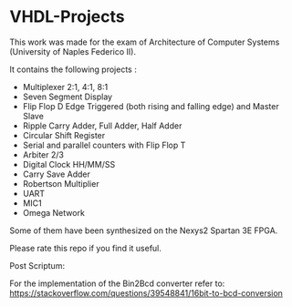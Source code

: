 # VHDL-Projects

This work was made for the exam of Architecture of Computer Systems (University of Naples Federico II).

It contains the following projects : 

- Multiplexer 2:1, 4:1, 8:1
- Seven Segment Display
- Flip Flop D Edge Triggered (both rising and falling edge) and Master Slave
- Ripple Carry Adder, Full Adder, Half Adder
- Circular Shift Register
- Serial and parallel counters with Flip Flop T
- Arbiter 2/3
- Digital Clock HH/MM/SS
- Carry Save Adder
- Robertson Multiplier
- UART
- MIC1
- Omega Network

Some of them have been synthesized on the Nexys2 Spartan 3E FPGA.

Please rate this repo if you find it useful.

Post Scriptum:

For the implementation of the Bin2Bcd converter refer to:
https://stackoverflow.com/questions/39548841/16bit-to-bcd-conversion



